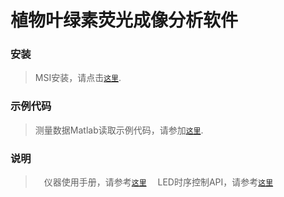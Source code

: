 # 植物叶绿素荧光成像分析软件

### 安装

> MSI安装，请点击[`这里`](https://github.com/FizzyStudio/CFD/tree/master/Installer).

### 示例代码

> 测量数据Matlab读取示例代码，请参加[`这里`](https://github.com/FizzyStudio/CFD/tree/master/Examples).

### 说明

>　仪器使用手册，请参考[`这里`](https://github.com/FizzyStudio/CFD/blob/master/Doc/%E6%A4%8D%E7%89%A9%E8%8D%A7%E5%85%89%E6%88%90%E5%83%8F%E7%B3%BB%E7%BB%9F%E6%93%8D%E4%BD%9C%E6%89%8B%E5%86%8C%E2%80%94%EF%BC%882016-04-04%EF%BC%89.pdf)
>　LED时序控制API，请参考[`这里`](https://github.com/FizzyStudio/CFD/blob/master/Doc/serial_port_command_api.md)
